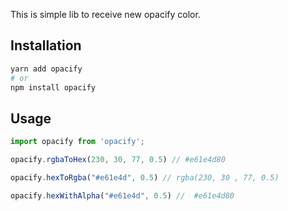 This is simple lib to receive new opacify color.

## Installation

```bash
yarn add opacify
# or
npm install opacify
```

## Usage

```js
import opacify from 'opacify';

opacify.rgbaToHex(230, 30, 77, 0.5) // #e61e4d80 

opacify.hexToRgba("#e61e4d", 0.5) // rgba(230, 30 , 77, 0.5)

opacify.hexWithAlpha("#e61e4d", 0.5) //  #e61e4d80 
```
